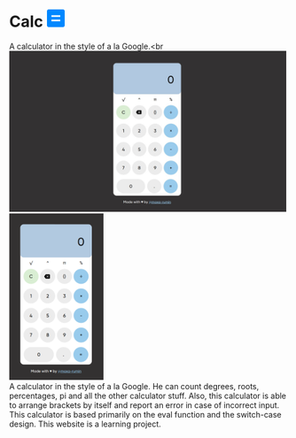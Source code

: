 # Calc ![calc](fav/favicon-32x32.png)
A calculator in the style of a la Google.<br
<img src="fav/Снимок экрана от 2022-11-07 07-44-06.jpg" alt="drawing" style="width:500px;"/>     <img src="fav/Снимок экрана от 2022-11-07 07-44-42.png" alt="drawing" style="width:170px;"/><br>
A calculator in the style of a la Google. He can count degrees, roots, percentages, pi and all the other calculator stuff. Also, this calculator is able to arrange brackets by itself and report an error in case of incorrect input. This calculator is based primarily on the eval function and the switch-case design. This website is a learning project.
